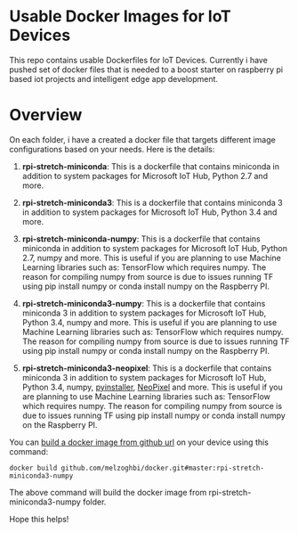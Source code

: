 # Usable Docker Images for IoT Devices
This repo contains usable Dockerfiles for IoT Devices. Currently i have pushed set of docker files that is needed to a boost starter on raspberry pi based iot projects and intelligent edge app development.

# Overview

On each folder, i have a created a docker file that targets different image configurations based on your needs. Here is the details:

1. **rpi-stretch-miniconda**:
This is a dockerfile that contains miniconda in addition to system packages for Microsoft IoT Hub, Python 2.7 and more. 

2. **rpi-stretch-miniconda3**:
This is a dockerfile that contains miniconda 3 in addition to system packages for Microsoft IoT Hub, Python 3.4 and more. 

3. **rpi-stretch-miniconda-numpy**:
This is a dockerfile that contains miniconda in addition to system packages for Microsoft IoT Hub, Python 2.7, numpy and more.  This is useful if you are planning to use Machine Learning libraries such as: TensorFlow which requires numpy. The reason for compiling numpy from source is due to issues running TF using pip install numpy or conda install numpy on the Raspberry PI.

4. **rpi-stretch-miniconda3-numpy**:
This is a dockerfile that contains miniconda 3 in addition to system packages for Microsoft IoT Hub, Python 3.4, numpy and more.  This is useful if you are planning to use Machine Learning libraries such as: TensorFlow which requires numpy. The reason for compiling numpy from source is due to issues running TF using pip install numpy or conda install numpy on the Raspberry PI.

4. **rpi-stretch-miniconda3-neopixel**:
This is a dockerfile that contains miniconda 3 in addition to system packages for Microsoft IoT Hub, Python 3.4, numpy, [pyinstaller](https://www.pyinstaller.org/), [NeoPixel](https://github.com/jgarff/rpi_ws281x) and more.  This is useful if you are planning to use Machine Learning libraries such as: TensorFlow which requires numpy. The reason for compiling numpy from source is due to issues running TF using pip install numpy or conda install numpy on the Raspberry PI.


You can [build a docker image from github url](https://docs.docker.com/engine/reference/commandline/build/#build-with-url) on your device using this command:

```
docker build github.com/melzoghbi/docker.git#master:rpi-stretch-miniconda3-numpy
```

The above command will build the docker image from rpi-stretch-miniconda3-numpy folder.

Hope this helps!

